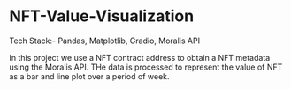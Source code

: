 # NFT-Value-Visualization
Tech Stack:- Pandas, Matplotlib, Gradio, Moralis API

In this project we use a NFT contract address to obtain a NFT metadata using the Moralis API. THe data is processed to represent the value of NFT as a bar and line plot over a period of week.
